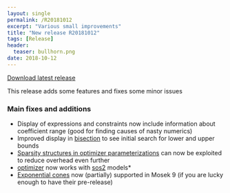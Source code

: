 ```yaml
---
layout: single
permalink: /R20181012
excerpt: "Various small improvements"
title: "New release R20181012"
tags: [Release]
header:
  teaser: bullhorn.png
date: 2018-10-12
---
```


[Download latest release](/download)

This release adds some features and fixes some minor issues

### Main fixes and additions

* Display of expressions and constraints now include information about coefficient range (good for finding causes of nasty numerics)
* Improved display in [bisection](/solver/bisection) to see initial search for lower and upper bounds
* [Sparsity structures in optimizer parameterizations](/sparseoptimizer) can now be exploited to reduce overhead even further
* [optimizer](/command/optimizer) now works with [sos2](/command/sos2) models* 
* [Exponential cones](/tutorial/exponentialcone) now (partially) supported in Mosek 9 (if you are lucky enough to have their pre-release)











